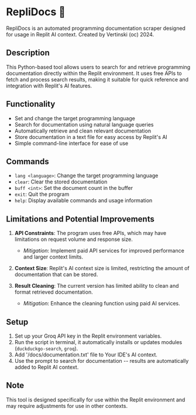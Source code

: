 # RepliDocs 📜

RepliDocs is an automated programming documentation scraper designed for usage in Replit AI context. Created by Vertinski (oc) 2024.

## Description

This Python-based tool allows users to search for and retrieve programming documentation directly within the Replit environment. It uses free APIs to fetch and process search results, making it suitable for quick reference and integration with Replit's AI features.

## Functionality

- Set and change the target programming language
- Search for documentation using natural language queries
- Automatically retrieve and clean relevant documentation
- Store documentation in a text file for easy access by Replit's AI
- Simple command-line interface for ease of use

## Commands

- `lang <language>`: Change the target programming language
- `clear`: Clear the stored documentation
- `buff <int>`: Set the document count in the buffer
- `exit`: Quit the program
- `help`: Display available commands and usage information

## Limitations and Potential Improvements

1. **API Constraints**: The program uses free APIs, which may have limitations on request volume and response size.
   - *Mitigation*: Implement paid API services for improved performance and larger context limits.

2. **Context Size**: Replit's AI context size is limited, restricting the amount of documentation that can be stored.

3. **Result Cleaning**: The current version has limited ability to clean and format retrieved documentation.
   - *Mitigation*: Enhance the cleaning function using paid AI services.

## Setup

1. Set up your Groq API key in the Replit environment variables.
2. Run the script in terminal, it automatically installs or updates modules (`duckduckgo-search`, `groq`).
3. Add '/docs/documentation.txt' file to Your IDE's AI context.
4. Use the prompt to search for documentation -- results are automatically added to Replit AI context.

## Note

This tool is designed specifically for use within the Replit environment and may require adjustments for use in other contexts.
